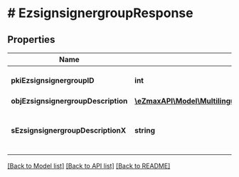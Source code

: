 # # EzsignsignergroupResponse

## Properties

Name | Type | Description | Notes
------------ | ------------- | ------------- | -------------
**pkiEzsignsignergroupID** | **int** | The unique ID of the Ezsignsignergroup |
**objEzsignsignergroupDescription** | [**\eZmaxAPI\Model\MultilingualEzsignsignergroupDescription**](MultilingualEzsignsignergroupDescription.md) |  |
**sEzsignsignergroupDescriptionX** | **string** | The Description of the Ezsignsignergroup in the language of the requester | [optional]

[[Back to Model list]](../../README.md#models) [[Back to API list]](../../README.md#endpoints) [[Back to README]](../../README.md)
